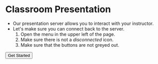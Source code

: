 <!SLIDE >
# Classroom Presentation

* Our presentation server allows you to interact with your instructor.
* Let's make sure you can connect back to the server.
    1. Open the menu in the upper left of the page.
    1. Make sure there is not a *disconnected* icon.
    1. Make sure that the buttons are not greyed out.
 
<input type="button" value="Get Started" onclick="showTour('showoff:menu', false)" />
    
<script type="text/javascript">
  // overwrite the stock messages
  tours['showoff:menu'] = [
    {
      element: "#hamburger",
      intro: "Click here to open the menu."
    },
    {
      element: "#feedbackSidebar h3",
      intro: "There should be no <i>disconnected</i> icon here."
    },
    {
      element: "#paceFaster",
      intro: "These buttons should not be greyed out."
    },
    {
      element: "#questionToggle",
      intro: "Clicking this button should open a dialog allowing you to post a question. This is the last test in this series."
    }
  ];
</script>
